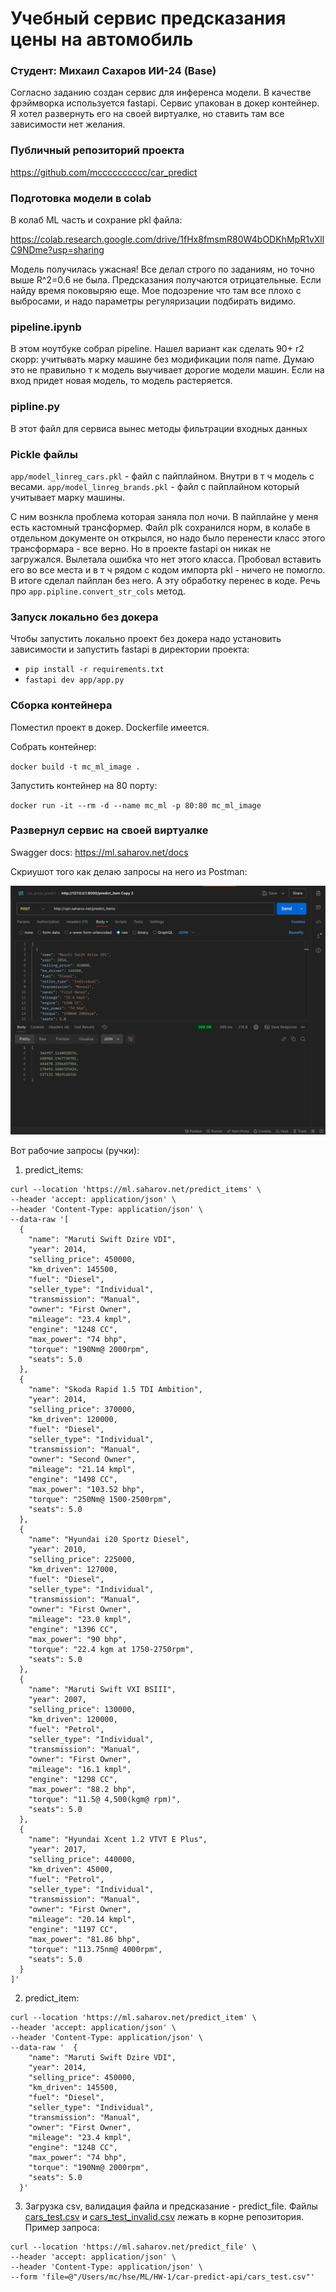 # Учебный сервис предсказания цены на автомобиль
### Студент: Михаил Сахаров ИИ-24 (Base)

Согласно заданию создан сервис для инференса модели. В качестве фрэймворка используется fastapi.
Сервис упакован в докер контейнер. Я хотел развернуть его на своей виртуалке, но ставить там все зависимости нет желания. 

### Публичный репозиторий проекта

https://github.com/mcccccccccc/car_predict

### Подготовка модели в colab
В колаб ML часть и сохрание pkl файла:

https://colab.research.google.com/drive/1fHx8fmsmR80W4bODKhMpR1vXllC9NDme?usp=sharing

Модель получилась ужасная! Все делал строго по заданиям, но точно выше R^2=0.6 не была. Предсказания получаются отрицательные. Если найду время поковыряю еще. Мое подозрение что там все плохо с выбросами, и надо параметры регуляризации подбирать видимо.   

### pipeline.ipynb
В этом ноутбуке собрал pipeline. Нашел вариант как сделать 90+ r2 скорр: учитывать марку машине без модификации поля name. 
Думаю это не правильно т к модель выучивает дорогие модели машин. Если на вход придет новая модель, то модель растеряется. 

### pipline.py
В этот файл для сервиса вынес методы фильтрации входных данных 

### Pickle файлы
`app/model_linreg_cars.pkl` - файл с пайплайном. Внутри в т ч модель с весами.
`app/model_linreg_brands.pkl` - файл с пайплайном который учитывает марку машины.

С ним вознкла проблема которая заняла пол ночи. В пайплайне у меня есть кастомный трансформер. 
Файл plk сохранился норм, в колабе в отдельном документе он открылся, но надо было перенести класс этого трансформара - все верно. 
Но в проекте fastapi он никак не загружался. Вылетала ошибка что нет этого класса. Пробовал вставить его во все места и в т ч рядом с кодом импорта pkl - ничего не помогло.
В итоге сделал пайплан без него. А эту обработку перенес в коде. Речь про `app.pipline.convert_str_cols` метод.

### Запуск локально без докера

Чтобы запустить локально проект без докера надо установить зависимости и запустить fastapi в директории проекта: 
- `pip install -r requirements.txt`
- `fastapi dev app/app.py`

### Сборка контейнера

Поместил проект в докер. Dockerfile имеется. 

Собрать контейнер: 

`docker build -t mc_ml_image .`

Запустить контейнер на 80 порту:

`docker run -it --rm -d --name mc_ml -p 80:80 mc_ml_image`

### Развернул сервис на своей виртуалке

Swagger docs: https://ml.saharov.net/docs

Скриyшот того как делаю запросы на него из Postman:

![img.png](img.png)

Вот рабочие запросы (ручки):

1. predict_items:

```
curl --location 'https://ml.saharov.net/predict_items' \
--header 'accept: application/json' \
--header 'Content-Type: application/json' \
--data-raw '[
  {
    "name": "Maruti Swift Dzire VDI",
    "year": 2014,
    "selling_price": 450000,
    "km_driven": 145500,
    "fuel": "Diesel",
    "seller_type": "Individual",
    "transmission": "Manual",
    "owner": "First Owner",
    "mileage": "23.4 kmpl",
    "engine": "1248 CC",
    "max_power": "74 bhp",
    "torque": "190Nm@ 2000rpm",
    "seats": 5.0
  },
  {
    "name": "Skoda Rapid 1.5 TDI Ambition",
    "year": 2014,
    "selling_price": 370000,
    "km_driven": 120000,
    "fuel": "Diesel",
    "seller_type": "Individual",
    "transmission": "Manual",
    "owner": "Second Owner",
    "mileage": "21.14 kmpl",
    "engine": "1498 CC",
    "max_power": "103.52 bhp",
    "torque": "250Nm@ 1500-2500rpm",
    "seats": 5.0
  },
  {
    "name": "Hyundai i20 Sportz Diesel",
    "year": 2010,
    "selling_price": 225000,
    "km_driven": 127000,
    "fuel": "Diesel",
    "seller_type": "Individual",
    "transmission": "Manual",
    "owner": "First Owner",
    "mileage": "23.0 kmpl",
    "engine": "1396 CC",
    "max_power": "90 bhp",
    "torque": "22.4 kgm at 1750-2750rpm",
    "seats": 5.0
  },
  {
    "name": "Maruti Swift VXI BSIII",
    "year": 2007,
    "selling_price": 130000,
    "km_driven": 120000,
    "fuel": "Petrol",
    "seller_type": "Individual",
    "transmission": "Manual",
    "owner": "First Owner",
    "mileage": "16.1 kmpl",
    "engine": "1298 CC",
    "max_power": "88.2 bhp",
    "torque": "11.5@ 4,500(kgm@ rpm)",
    "seats": 5.0
  },
  {
    "name": "Hyundai Xcent 1.2 VTVT E Plus",
    "year": 2017,
    "selling_price": 440000,
    "km_driven": 45000,
    "fuel": "Petrol",
    "seller_type": "Individual",
    "transmission": "Manual",
    "owner": "First Owner",
    "mileage": "20.14 kmpl",
    "engine": "1197 CC",
    "max_power": "81.86 bhp",
    "torque": "113.75nm@ 4000rpm",
    "seats": 5.0
  }
]'
```

2. predict_item: 

```
curl --location 'https://ml.saharov.net/predict_item' \
--header 'accept: application/json' \
--header 'Content-Type: application/json' \
--data-raw '  {
    "name": "Maruti Swift Dzire VDI",
    "year": 2014,
    "selling_price": 450000,
    "km_driven": 145500,
    "fuel": "Diesel",
    "seller_type": "Individual",
    "transmission": "Manual",
    "owner": "First Owner",
    "mileage": "23.4 kmpl",
    "engine": "1248 CC",
    "max_power": "74 bhp",
    "torque": "190Nm@ 2000rpm",
    "seats": 5.0
  }'
  ```

3. Загрузка csv, валидация файла и предсказание - predict_file. Файлы [cars_test.csv](cars_test.csv) и 
[cars_test_invalid.csv](cars_test_invalid.csv) лежать в корне репозитория. Пример запроса:
```
curl --location 'https://ml.saharov.net/predict_file' \
--header 'accept: application/json' \
--header 'Content-Type: application/json' \
--form 'file=@"/Users/mc/hse/ML/HW-1/car-predict-api/cars_test.csv"'
```